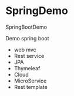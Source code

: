 # SpringDemo
SpringBootDemo

Demo spring boot 

* web mvc
* Rest service
* JPA
* Thymeleaf
* Cloud
* MicroService
* Rest template
